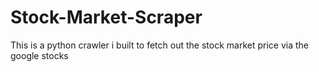 # Stock-Market-Scraper
This is a python crawler i built to fetch out the stock market price via the google stocks

